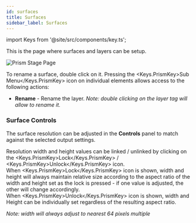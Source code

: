 ```yaml
---
id: surfaces
title: Surfaces
sidebar_label: Surfaces
---
```


import Keys from '@site/src/components/key.ts';

This is the page where surfaces and layers can be setup.

![Prism Stage Page](/prismdocs/images/zero-stage-surfaces.png)

To rename a surface, double click on it.
Pressing the <Keys.PrismKey>Sub Menu</Keys.PrismKey> icon on individual elements allows access to the following actions:
- **Rename** - Rename the layer. *Note: double clicking on the layer tag will allow to rename it.*
### Surface Controls

The surface resolution can be adjusted in the **Controls** panel to match against the selected output settings.  

Resolution width and height values can be linked / unlinked by clicking on the <Keys.PrismKey>Lock</Keys.PrismKey> / <Keys.PrismKey>Unlock</Keys.PrismKey> icon.  
When <Keys.PrismKey>Lock</Keys.PrismKey> icon is shown, width and height will always maintain relative size according to the aspect ratio of the width and height set as the lock is pressed - if one value is adjusted, the other will change accordingly.  
When <Keys.PrismKey>Unlock</Keys.PrismKey> icon is shown, width and Height can be individually set 
regardless of the resulting aspect ratio.

*Note: width will always adjust to nearest 64 pixels multiple*